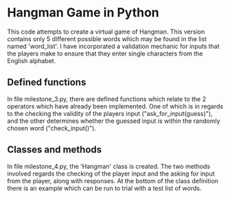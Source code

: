 # Hangman Game in Python

This code attempts to create a virtual game of Hangman. This version contains only 5 different possible words which may be found in the list named 'word_list'. I have incorporated a validation mechanic for inputs that the players make to ensure that they enter single characters from the English alphabet.

## Defined functions

In file milestone_3.py, there are defined functions which relate to the 2 operators which have already been implemented. One of which is in regards to the checking the validity of the players input ("ask_for_input(guess)"), and the other determines whether the guessed input is within the randomly chosen word ("check_input()").

## Classes and methods

In file milestone_4.py, the 'Hangman' class is created. The two methods involved regards the checking of the player input and the asking for input from the player, along with responses. At the bottom of the class definition there is an example which can be run to trial with a test list of words.
